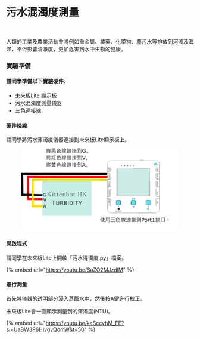 # 污水混濁度測量

<figure><img src="https://files.gitbook.com/v0/b/gitbook-x-prod.appspot.com/o/spaces%2F6uJvpXC43onNIIwhMlWo%2Fuploads%2FCg3h4E22a2raNnDEC8Zg%2Fimage.png?alt=media&#x26;token=d515962b-28cd-46aa-bb02-bb2ad9ae757e" alt=""><figcaption></figcaption></figure>

人類的工業及農業活動會將例如重金屬、農藥、化學物、塵污水等排放到河流及海洋，不但影響清澈度，更加危害到水中生物的健康。

### 實驗準備

#### 請同學準備以下實驗硬件:

* 未來板Lite 顯示板
* 污水混濁度測量儀器
* 三色連接線

#### 硬件接線

請同學將污水渾濁度儀器連接到未來板Lite顯示板上。

<figure><img src="../.gitbook/assets/turbidity_wiring.png" alt=""><figcaption></figcaption></figure>

#### 開啟程式

請同學在未來板Lite上開啟「污水混濁度.py」檔案。

{% embed url="https://youtu.be/SaZO2MJzdlM" %}

#### 進行測量

首先將儀器的透明部分浸入蒸餾水中，然後按A鍵進行校正。

未來板Lite會一直顯示測量到的渾濁度(NTU)。

{% embed url="https://youtu.be/keSccyhM_FE?si=UaBW3P6HIvgvQomW&t=50" %}


